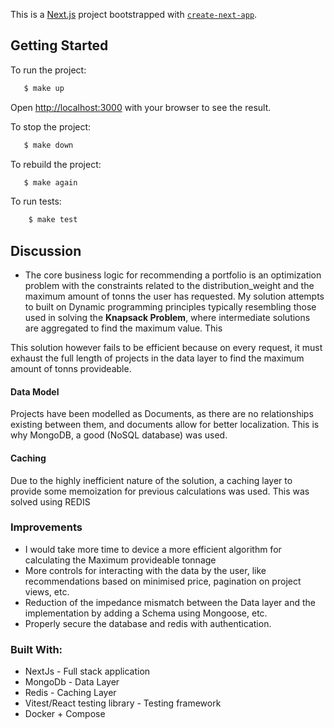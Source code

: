 This is a [Next.js](https://nextjs.org/) project bootstrapped with [`create-next-app`](https://github.com/vercel/next.js/tree/canary/packages/create-next-app).

## Getting Started

To run the project:

```bash
   $ make up

```
Open [http://localhost:3000](http://localhost:3000) with your browser to see the result.

To stop the project:

```bash
   $ make down
```

To rebuild the project:

```bash
   $ make again
```

To run tests:

```bash
    $ make test
```

## Discussion

- The core business logic for recommending a portfolio is an optimization problem with the constraints related to the distribution_weight and the maximum amount of tonns the user has requested. My solution attempts to built on Dynamic programming principles typically resembling those used in solving the **Knapsack Problem**, where intermediate solutions are aggregated to find the maximum value. This

This solution however fails to be efficient because on every request, it must exhaust the full length of projects in the data layer to find the maximum amount of tonns provideable.

#### Data Model

Projects have been modelled as Documents, as there are no relationships existing between them, and documents allow for better localization. This is why MongoDB, a good (NoSQL database) was used.

#### Caching

Due to the highly inefficient nature of the solution, a caching layer to provide some memoization for previous calculations was used. This was solved using REDIS

### Improvements

- I would take more time to device a more efficient algorithm for calculating the Maximum provideable tonnage
- More controls for interacting with the data by the user, like recommendations based on minimised price, pagination on project views, etc.
- Reduction of the impedance mismatch between the Data layer and the implementation by adding a Schema using Mongoose, etc.
- Properly secure the database and redis with authentication. 

### Built With:

- NextJs - Full stack application
- MongoDb - Data Layer
- Redis - Caching Layer
- Vitest/React testing library - Testing framework
- Docker + Compose
